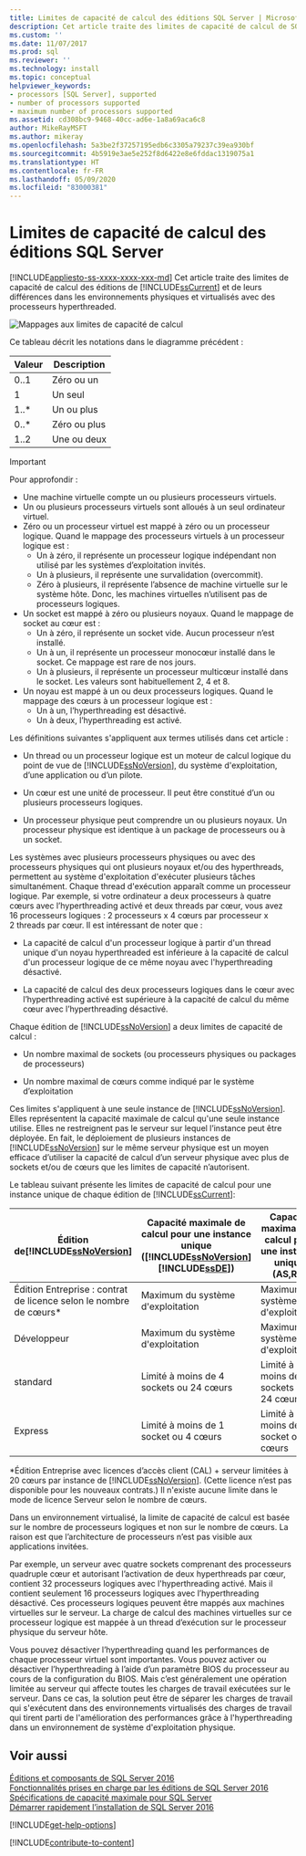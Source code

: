 ```yaml
---
title: Limites de capacité de calcul des éditions SQL Server | Microsoft Docs
description: Cet article traite des limites de capacité de calcul de SQL Server 2019 et de leurs différences dans les environnements physiques et virtualisés avec des processeurs hyperthreaded.
ms.custom: ''
ms.date: 11/07/2017
ms.prod: sql
ms.reviewer: ''
ms.technology: install
ms.topic: conceptual
helpviewer_keywords:
- processors [SQL Server], supported
- number of processors supported
- maximum number of processors supported
ms.assetid: cd308bc9-9468-40cc-ad6e-1a8a69aca6c8
author: MikeRayMSFT
ms.author: mikeray
ms.openlocfilehash: 5a3be2f37257195edb6c3305a79237c39ea930bf
ms.sourcegitcommit: 4b5919e3ae5e252f8d6422e8e6fddac1319075a1
ms.translationtype: HT
ms.contentlocale: fr-FR
ms.lasthandoff: 05/09/2020
ms.locfileid: "83000381"
---
```

# <a name="compute-capacity-limits-by-edition-of-sql-server"></a>Limites de capacité de calcul des éditions SQL Server
[!INCLUDE[appliesto-ss-xxxx-xxxx-xxx-md](../includes/appliesto-ss-xxxx-xxxx-xxx-md.md)]
  Cet article traite des limites de capacité de calcul des éditions de [!INCLUDE[ssCurrent](../includes/sscurrent-md.md)] et de leurs différences dans les environnements physiques et virtualisés avec des processeurs hyperthreaded.  
  
 ![Mappages aux limites de capacité de calcul](../sql-server/media/compute-capacity-limits.gif "Mappages aux limites de capacité de calcul")  
  
 Ce tableau décrit les notations dans le diagramme précédent :  
  
|Valeur|Description|  
|-----------|-----------------|  
|0..1|Zéro ou un|  
|1|Un seul|  
|1..\*|Un ou plus|  
|0..\*|Zéro ou plus|  
|1..2|Une ou deux|  
  
> [!IMPORTANT]  
> Pour approfondir :  
>   
> - Une machine virtuelle compte un ou plusieurs processeurs virtuels.  
> - Un ou plusieurs processeurs virtuels sont alloués à un seul ordinateur virtuel.  
> - Zéro ou un processeur virtuel est mappé à zéro ou un processeur logique. Quand le mappage des processeurs virtuels à un processeur logique est : 
>     -   Un à zéro, il représente un processeur logique indépendant non utilisé par les systèmes d’exploitation invités.  
>     -   Un à plusieurs, il représente une survalidation (overcommit).  
>     -   Zéro à plusieurs, il représente l’absence de machine virtuelle sur le système hôte. Donc, les machines virtuelles n’utilisent pas de processeurs logiques.  
> - Un socket est mappé à zéro ou plusieurs noyaux. Quand le mappage de socket au cœur est :  
>     -   Un à zéro, il représente un socket vide. Aucun processeur n’est installé.  
>     -   Un à un, il représente un processeur monocœur installé dans le socket. Ce mappage est rare de nos jours.  
>     -   Un à plusieurs, il représente un processeur multicœur installé dans le socket. Les valeurs sont habituellement 2, 4 et 8.  
> - Un noyau est mappé à un ou deux processeurs logiques. Quand le mappage des cœurs à un processeur logique est :  
>     -   Un à un, l’hyperthreading est désactivé.  
>     -   Un à deux, l’hyperthreading est activé.  
  
 Les définitions suivantes s'appliquent aux termes utilisés dans cet article :  
  
-   Un thread ou un processeur logique est un moteur de calcul logique du point de vue de [!INCLUDE[ssNoVersion](../includes/ssnoversion-md.md)], du système d'exploitation, d’une application ou d’un pilote.  
  
-   Un cœur est une unité de processeur. Il peut être constitué d’un ou plusieurs processeurs logiques.  
  
-   Un processeur physique peut comprendre un ou plusieurs noyaux. Un processeur physique est identique à un package de processeurs ou à un socket.  
  
Les systèmes avec plusieurs processeurs physiques ou avec des processeurs physiques qui ont plusieurs noyaux et/ou des hyperthreads, permettent au système d'exploitation d'exécuter plusieurs tâches simultanément. Chaque thread d'exécution apparaît comme un processeur logique. Par exemple, si votre ordinateur a deux processeurs à quatre cœurs avec l’hyperthreading activé et deux threads par cœur, vous avez 16 processeurs logiques : 2 processeurs x 4 cœurs par processeur x 2 threads par cœur. Il est intéressant de noter que :  
  
-   La capacité de calcul d'un processeur logique à partir d'un thread unique d'un noyau hyperthreaded est inférieure à la capacité de calcul d'un processeur logique de ce même noyau avec l'hyperthreading désactivé.  
  
-   La capacité de calcul des deux processeurs logiques dans le cœur avec l’hyperthreading activé est supérieure à la capacité de calcul du même cœur avec l’hyperthreading désactivé.  
  
Chaque édition de [!INCLUDE[ssNoVersion](../includes/ssnoversion-md.md)] a deux limites de capacité de calcul :  
  
- Un nombre maximal de sockets (ou processeurs physiques ou packages de processeurs)  
  
- Un nombre maximal de cœurs comme indiqué par le système d’exploitation  
  
Ces limites s'appliquent à une seule instance de [!INCLUDE[ssNoVersion](../includes/ssnoversion-md.md)]. Elles représentent la capacité maximale de calcul qu'une seule instance utilise. Elles ne restreignent pas le serveur sur lequel l’instance peut être déployée. En fait, le déploiement de plusieurs instances de [!INCLUDE[ssNoVersion](../includes/ssnoversion-md.md)] sur le même serveur physique est un moyen efficace d’utiliser la capacité de calcul d’un serveur physique avec plus de sockets et/ou de cœurs que les limites de capacité n’autorisent.  
  
Le tableau suivant présente les limites de capacité de calcul pour une instance unique de chaque édition de [!INCLUDE[ssCurrent](../includes/sscurrent-md.md)]:  
  
|Édition de[!INCLUDE[ssNoVersion](../includes/ssnoversion-md.md)]|Capacité maximale de calcul pour une instance unique ([!INCLUDE[ssNoVersion](../includes/ssnoversion-md.md)][!INCLUDE[ssDE](../includes/ssde-md.md)])|Capacité maximale de calcul pour une instance unique (AS,RS)|  
|---------------------------------------|--------------------------------------------------------------------------------------------------------|-------------------------------------------------------------------|  
|Édition Entreprise : contrat de licence selon le nombre de cœurs\*|Maximum du système d'exploitation|Maximum du système d'exploitation|  
|Développeur|Maximum du système d'exploitation|Maximum du système d'exploitation|  
|standard|Limité à moins de 4 sockets ou 24 cœurs|Limité à moins de 4 sockets ou 24 cœurs|  
|Express|Limité à moins de 1 socket ou 4 cœurs|Limité à moins de 1 socket ou 4 cœurs|  

\*Édition Entreprise avec licences d’accès client (CAL) + serveur limitées à 20 cœurs par instance de [!INCLUDE[ssNoVersion](../includes/ssnoversion-md.md)]. (Cette licence n’est pas disponible pour les nouveaux contrats.) Il n'existe aucune limite dans le mode de licence Serveur selon le nombre de cœurs.  
  
Dans un environnement virtualisé, la limite de capacité de calcul est basée sur le nombre de processeurs logiques et non sur le nombre de cœurs. La raison est que l’architecture de processeurs n’est pas visible aux applications invitées. 

Par exemple, un serveur avec quatre sockets comprenant des processeurs quadruple cœur et autorisant l’activation de deux hyperthreads par cœur, contient 32 processeurs logiques avec l'hyperthreading activé. Mais il contient seulement 16 processeurs logiques avec l’hyperthreading désactivé. Ces processeurs logiques peuvent être mappés aux machines virtuelles sur le serveur. La charge de calcul des machines virtuelles sur ce processeur logique est mappée à un thread d’exécution sur le processeur physique du serveur hôte.  
  
Vous pouvez désactiver l’hyperthreading quand les performances de chaque processeur virtuel sont importantes. Vous pouvez activer ou désactiver l’hyperthreading à l’aide d’un paramètre BIOS du processeur au cours de la configuration du BIOS. Mais c’est généralement une opération limitée au serveur qui affecte toutes les charges de travail exécutées sur le serveur. Dans ce cas, la solution peut être de séparer les charges de travail qui s'exécutent dans des environnements virtualisés des charges de travail qui tirent parti de l'amélioration des performances grâce à l'hyperthreading dans un environnement de système d'exploitation physique.  
  
## <a name="see-also"></a>Voir aussi  
 [Éditions et composants de SQL Server 2016](../sql-server/editions-and-components-of-sql-server-2016.md)   
 [Fonctionnalités prises en charge par les éditions de SQL Server 2016](~/sql-server/editions-and-supported-features-for-sql-server-2016.md)   
 [Spécifications de capacité maximale pour SQL Server](../sql-server/maximum-capacity-specifications-for-sql-server.md)   
 [Démarrer rapidement l’installation de SQL Server 2016](https://msdn.microsoft.com/library/672afac9-364d-4946-ad5d-8a2d89cf8d81)  

[!INCLUDE[get-help-options](../includes/paragraph-content/get-help-options.md)]

[!INCLUDE[contribute-to-content](../includes/paragraph-content/contribute-to-content.md)]
